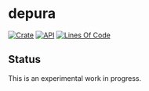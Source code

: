 # depura

[![Crate](https://img.shields.io/crates/v/depura.svg)](https://crates.io/crates/depura)
[![API](https://docs.rs/depura/badge.svg)](https://docs.rs/depura/)
[![Lines Of Code](https://tokei.rs/b1/github/andamira/depura?category=code)](https://github.com/andamira/depura)

## Status

This is an experimental work in progress.
